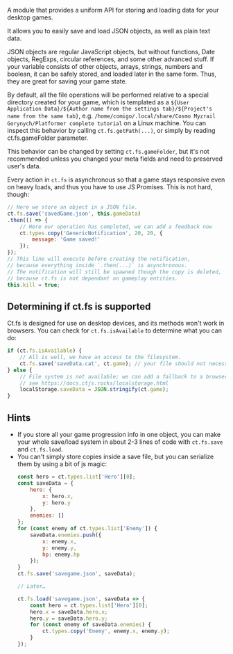 A module that provides a uniform API for storing and loading data for your desktop games.

It allows you to easily save and load JSON objects, as well as plain text data.

JSON objects are regular JavaScript objects, but without functions, Date objects, RegExps, circular references, and some other advanced stuff. If your variable consists of other objects, arrays, strings, numbers and boolean, it can be safely stored, and loaded later in the same form. Thus, they are great for saving your game state.

By default, all the file operations will be performed relative to a special directory created for your game, which is templated as a `${User Application Data}/${Author name from the settings tab}/${Project's name from the same tab}`, e.g. `/home/comigo/.local/share/Cosmo Myzrail Gorynych/Platformer complete tutorial` on a Linux machine. You can inspect this behavior by calling `ct.fs.getPath(...)`, or simply by reading ct.fs.gameFolder parameter.

This behavior can be changed by setting `ct.fs.gameFolder`, but it's not recommended unless you changed your meta fields and need to preserved user's data.

Every action in `ct.fs` is asynchronous so that a game stays responsive even on heavy loads, and thus you have to use JS Promises. This is not hard, though:

```js
// Here we store an object in a JSON file.
ct.fs.save('savedGame.json', this.gameData)
.then(() => {
    // Here our operation has completed, we can add a feedback now
    ct.types.copy('GenericNotification', 20, 20, {
        message: 'Game saved!'
    });
});
// This line will execute before creating the notification,
// because everything inside `.then(...)` is asynchronous.
// The notification will still be spawned though the copy is deleted,
// because ct.fs is not dependant on gameplay entities.
this.kill = true;
```

## Determining if ct.fs is supported

Ct.fs is designed for use on desktop devices, and its methods won't work in browsers. You can check for `ct.fs.isAvailable` to determine what you can do:

```js
if (ct.fs.isAvailable) {
    // All is well, we have an access to the filesystem.
    ct.fs.save('saveData.cat', ct.game); // your file should not necessarily have `json` extension, btw ;)
} else {
    // File system is not available; we can add a fallback to a browser's local storage instead.
    // see https://docs.ctjs.rocks/localstorage.html
    localStorage.saveData = JSON.stringify(ct.game);
}
```

## Hints

* If you store all your game progression info in one object, you can make your whole save/load system in about 2-3 lines of code with `ct.fs.save` and `ct.fs.load`.
* You can't simply store copies inside a save file, but you can serialize them by using a bit of js magic:
  ```js
  const hero = ct.types.list['Hero'][0];
  const saveData = {
      hero: {
          x: hero.x,
          y: hero.y
      },
      enemies: []
  };
  for (const enemy of ct.types.list['Enemy']) {
      saveData.enemies.push({
          x: enemy.x,
          y: enemy.y,
          hp: enemy.hp
      });
  }
  ct.fs.save('savegame.json', saveData);

  // Later…

  ct.fs.load('savegame.json', saveData => {
      const hero = ct.types.list['Hero'][0];
      hero.x = saveData.hero.x;
      hero.y = saveData.hero.y;
      for (const enemy of saveData.enemies) {
          ct.types.copy('Enemy', enemy.x, enemy.y);
      }
  });
  ```